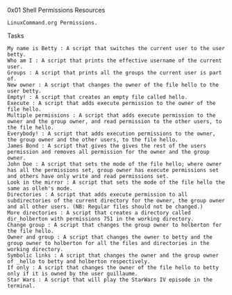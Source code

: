 0x01 Shell Permissions
Resources

    LinuxCommand.org Permissions.

Tasks

    My name is Betty : A script that switches the current user to the user betty.
    Who am I : A script that prints the effective username of the current user.
    Groups : A script that prints all the groups the current user is part of.
    New owner : A script that changes the owner of the file hello to the user betty.
    Empty! : A script that creates an empty file called hello.
    Execute : A script that adds execute permission to the owner of the file hello.
    Multiple permissions : A script that adds execute permission to the owner and the group owner, and read permission to the other users, to the file hello.
    Everybody! : A script that adds execution permissions to the owner, the group owner and the other users, to the file hello.
    James Bond : A script that gives the gives the rest of the users permission and removes all permission for the owner and the group owner.
    John Doe : A script that sets the mode of the file hello; where owner has all the permissions set, group owner has execute permissions set and others have only write and read permissions set.
    Look in the mirror : A script that sets the mode of the file hello the same as olleh's mode.
    Directories : A script that adds execute permission to all subdirectories of the current directory for the owner, the group owner and all other users. (NB: Regular files should not be changed.)
    More directories : A script that creates a directory called dir_holberton with permissions 751 in the working directory.
    Change group : A script that changes the group owner to holberton for the file hello.
    Owner and group : A script that changes the owner to betty and the group owner to holberton for all the files and directories in the working directory.
    Symbolic links : A script that changes the owner and the group owner of _hello to betty and holberton respectively.
    If only : A script that changes the owner of the file hello to betty only if it is owned by the user guillaume.
    Star Wars : A script that will play the StarWars IV episode in the terminal.

